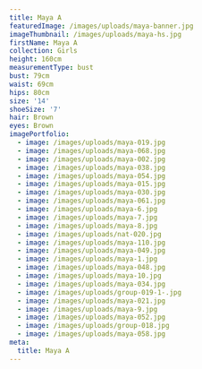 ```yaml
---
title: Maya A
featuredImage: /images/uploads/maya-banner.jpg
imageThumbnail: /images/uploads/maya-hs.jpg
firstName: Maya A
collection: Girls
height: 160cm
measurementType: bust
bust: 79cm
waist: 69cm
hips: 80cm
size: '14'
shoeSize: '7'
hair: Brown
eyes: Brown
imagePortfolio:
  - image: /images/uploads/maya-019.jpg
  - image: /images/uploads/maya-068.jpg
  - image: /images/uploads/maya-002.jpg
  - image: /images/uploads/maya-038.jpg
  - image: /images/uploads/maya-054.jpg
  - image: /images/uploads/maya-015.jpg
  - image: /images/uploads/maya-030.jpg
  - image: /images/uploads/maya-061.jpg
  - image: /images/uploads/maya-6.jpg
  - image: /images/uploads/maya-7.jpg
  - image: /images/uploads/maya-8.jpg
  - image: /images/uploads/nat-020.jpg
  - image: /images/uploads/maya-110.jpg
  - image: /images/uploads/maya-049.jpg
  - image: /images/uploads/maya-1.jpg
  - image: /images/uploads/maya-048.jpg
  - image: /images/uploads/maya-10.jpg
  - image: /images/uploads/maya-034.jpg
  - image: /images/uploads/group-019-1-.jpg
  - image: /images/uploads/maya-021.jpg
  - image: /images/uploads/maya-9.jpg
  - image: /images/uploads/maya-052.jpg
  - image: /images/uploads/group-018.jpg
  - image: /images/uploads/maya-058.jpg
meta:
  title: Maya A
---
```


